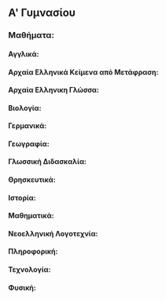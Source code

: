 ## Α' Γυμνασίου

### Μαθήματα:

#### Αγγλικά:


#### Αρχαία Ελληνικά Κείμενα από Μετάφραση:


#### Αρχαία Ελληνικη Γλώσσα:


#### Βιολογία:


#### Γερμανικά:


#### Γεωγραφία:


#### Γλωσσική Διδασκαλία:


#### Θρησκευτικά:


#### Ιστορία:


#### Μαθηματικά:


#### Νεοελληνική Λογοτεχνία:


#### Πληροφορική:


#### Τεχνολογία:


#### Φυσική:


